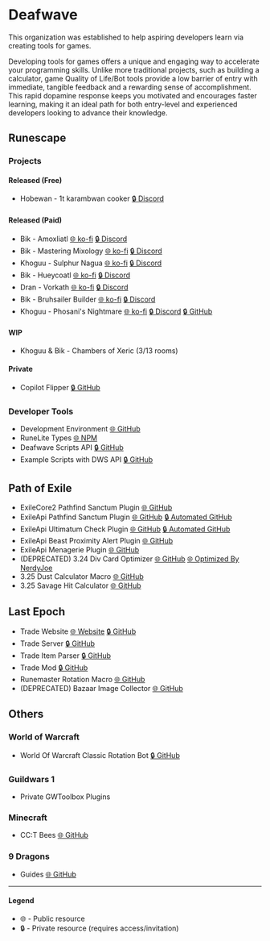 # Deafwave

This organization was established to help aspiring developers learn via creating tools for games.

Developing tools for games offers a unique and engaging way to accelerate your programming skills. Unlike more traditional projects, such as building a calculator, game Quality of Life/Bot tools provide a low barrier of entry with immediate, tangible feedback and a rewarding sense of accomplishment. This rapid dopamine response keeps you motivated and encourages faster learning, making it an ideal path for both entry-level and experienced developers looking to advance their knowledge.

## Runescape

### Projects

#### Released (Free)
- Hobewan - 1t karambwan cooker [🔒 Discord](https://discord.com/channels/798214351899197491/1250571698718118031/1250571698718118031)
 
#### Released (Paid)
- Bik - Amoxliatl [🌐 ko-fi](https://ko-fi.com/s/bffc07942e) [🔒 Discord](https://discord.com/channels/798214351899197491/1292130699138170890/1292130699138170890)
- Bik - Mastering Mixology [🌐 ko-fi](https://ko-fi.com/s/59d11e445e) [🔒 Discord](https://discord.com/channels/798214351899197491/1289787932424536064/1289787932424536064)
- Khoguu - Sulphur Nagua [🌐 ko-fi](https://ko-fi.com/s/983be7a13b) [🔒 Discord](https://discord.com/channels/798214351899197491/1294419278170423408/1294419278170423408)
- Bik - Hueycoatl [🌐 ko-fi](https://ko-fi.com/s/8674909d44) [🔒 Discord](https://discord.com/channels/798214351899197491/1294229700901732363)
- Dran - Vorkath [🌐 ko-fi](https://ko-fi.com/s/9e3cf931f5) [🔒 Discord](https://discord.com/channels/798214351899197491/1307501843416485930)
- Bik - Bruhsailer Builder [🌐 ko-fi](https://ko-fi.com/s/effc8019ee) [🔒 Discord](https://discord.com/channels/798214351899197491/1334455227629441085)
- Khoguu - Phosani's Nightmare [🌐 ko-fi](https://ko-fi.com/s/f477523c4f) [🔒 Discord](https://discord.com/channels/798214351899197491/<TODO>) [🔒 GitHub](https://github.com/deafwave/osrs-phosani)

#### WIP
- Khoguu & Bik - Chambers of Xeric (3/13 rooms)

#### Private
- Copilot Flipper [🔒 GitHub](https://github.com/deafwave/osrs-flipper)

### Developer Tools
- Development Environment [🌐 GitHub](https://github.com/deafwave/osrs-botmaker-typescript)
- RuneLite Types [🌐 NPM](https://www.npmjs.com/package/@deafwave/osrs-botmaker-types)
- Deafwave Scripts API [🔒 GitHub](https://github.com/deafwave/osrs-botmaker-api)
- Example Scripts with DWS API [🔒 GitHub](https://github.com/deafwave/osrs-botmaker-scripts)

## Path of Exile
- ExileCore2 Pathfind Sanctum Plugin [🌐 GitHub](https://github.com/deafwave/PathfindSanctum-PoE2)
- ExileApi Pathfind Sanctum Plugin [🌐 GitHub](https://github.com/deafwave/PathfindSanctum) [🔒 Automated GitHub](https://github.com/deafwave/PathfindSanctum-Automation)
- ExileApi Ultimatum Check Plugin [🌐 GitHub](https://github.com/deafwave/UltimatumCheck) [🔒 Automated GitHub](https://github.com/deafwave/UltimatumCheck-Automation)
- ExileApi Beast Proximity Alert Plugin [🌐 GitHub](https://github.com/deafwave/ProximityAlert)
- ExileApi Menagerie Plugin [🌐 GitHub](https://github.com/FulltimeWife/AntiStupidBeast)
- (DEPRECATED) 3.24 Div Card Optimizer [🌐 GitHub](https://github.com/deafwave/POE-Div-Card-Optimizer) [🌐 Optimized By NerdyJoe](https://github.com/nerdyjoe314/divinationscarabs)
- 3.25 Dust Calculator Macro [🌐 GitHub](https://github.com/ChandlerFerry/POE-Dust-Calculator)
- 3.25 Savage Hit Calculator [🌐 GitHub](https://github.com/deafwave/POE-savage-hit)

## Last Epoch
- Trade Website [🌐 Website](http://lastepoch.xyz/) [🔒 GitHub](https://github.com/deafwave/le-website)
- Trade Server [🔒 GitHub](https://github.com/deafwave/le-server)
- Trade Item Parser [🔒 GitHub](https://github.com/deafwave/le-parser)
- Trade Mod [🔒 GitHub](https://github.com/deafwave/le-bazaar-websocket)
- Runemaster Rotation Macro [🌐 GitHub](https://github.com/deafwave/Last-Epoch-Macro)
- (DEPRECATED) Bazaar Image Collector [🌐 GitHub](https://github.com/deafwave/le-collector)

## Others

### World of Warcraft
- World Of Warcraft Classic Rotation Bot [🔒 GitHub](https://github.com/deafwave/wow-scripts)

### Guildwars 1
- Private GWToolbox Plugins

### Minecraft
- CC:T Bees [🌐 GitHub](https://github.com/deafwave/minecraft-bees)

### 9 Dragons
- Guides [🌐 GitHub](https://github.com/deafwave/9dragons-guide/tree/main?tab=readme-ov-file#table-of-contents)

---
#### Legend
- 🌐 - Public resource
- 🔒 - Private resource (requires access/invitation)
